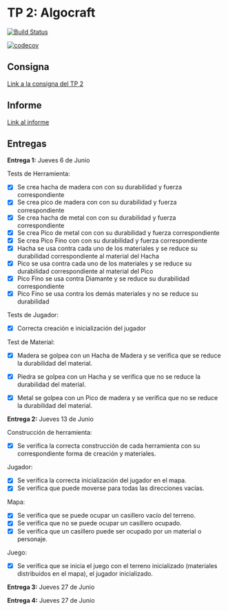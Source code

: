# TP 2: Algocraft

[![Build Status](https://travis-ci.com/gianbelinche/Algocraft.svg?token=xEYqd5i1cnxyGdTqNmc5&branch=master)](https://travis-ci.com/gianbelinche/Algocraft)

[![codecov](https://codecov.io/gh/gianbelinche/Algocraft/branch/master/graph/badge.svg)](https://codecov.io/gh/gianbelinche/Algocraft)

## Consigna

[Link a la consigna del TP 2](https://docs.google.com/document/d/1uT1NYcKcZytVY5hD31TXFGuXLqgSXLUc488Tv7DOxIw/edit#heading=h.26h3aunb8cu)

## Informe

[Link al informe](https://www.overleaf.com/7947345989bkzwrjbznkvx)

## Entregas 

**Entrega 1:** Jueves 6 de Junio

Tests de Herramienta:
- [X] Se crea hacha de madera con con su durabilidad y fuerza correspondiente
- [X] Se crea pico de madera con con su durabilidad y fuerza correspondiente
- [X] Se crea hacha de metal con con su durabilidad y fuerza correspondiente
- [X] Se crea Pico de metal con con su durabilidad y fuerza correspondiente
- [X] Se crea Pico Fino con con su durabilidad y fuerza correspondiente
- [X] Hacha se usa contra cada uno de los materiales y se reduce su durabilidad correspondiente al material del Hacha
- [X] Pico se usa contra cada uno de los materiales y se reduce su durabilidad correspondiente al material del Pico
- [X] Pico Fino se usa contra Diamante y se reduce su durabilidad correspondiente
- [X] Pico Fino se usa contra los demás materiales y no se reduce su durabilidad

Tests de Jugador: 
- [X] Correcta creación e inicialización del jugador

Test de Material:
- [X] Madera se golpea con un Hacha de Madera y se verifica que se reduce la durabilidad del material.
- [X] Piedra se golpea con un Hacha y se verifica que no se reduce la durabilidad del material.
- [X] Metal se golpea con un Pico de madera y se verifica que no se reduce la durabilidad del material.


**Entrega 2:** Jueves 13 de Junio

Construcción de herramienta:
- [X] Se verifica la correcta construcción de cada herramienta con su correspondiente forma de creación y materiales.

Jugador:
- [X] Se verifica la correcta inicialización del jugador en el mapa.
- [X] Se verifica que puede moverse para todas las direcciones vacías.

Mapa:
- [X] Se verifica que se puede ocupar un casillero vacío del terreno.
- [X] Se verifica que no se puede ocupar un casillero ocupado.
- [X] Se verifica que un casillero puede ser ocupado por un material o personaje.

Juego:
- [X] Se verifica que se inicia el juego con el terreno inicializado (materiales distribuidos en el mapa), el jugador inicializado.


**Entrega 3:** Jueves 27 de Junio

**Entrega 4:** Jueves 27 de Junio
